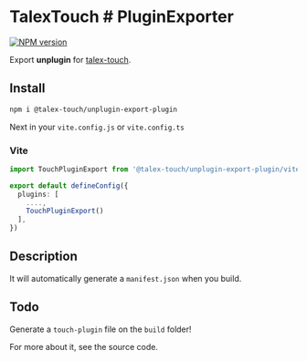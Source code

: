 # TalexTouch # PluginExporter

[![NPM version](https://img.shields.io/npm/v/@talex-touch/unplugin-export-plugin?color=a1b858&label=)](https://www.npmjs.com/package/unplugin-starter)

Export **unplugin** for [talex-touch](https://github.com/talex-touch/talex-touch).

## Install

```bash
npm i @talex-touch/unplugin-export-plugin
```

Next in your `vite.config.js` or `vite.config.ts`

### Vite

``` ts
import TouchPluginExport from '@talex-touch/unplugin-export-plugin/vite'

export default defineConfig({
  plugins: [
    ....,
    TouchPluginExport()
  ],
})
```

## Description

It will automatically generate a `manifest.json` when you build.

## Todo

Generate a `touch-plugin` file on the `build` folder!

For more about it, see the source code.
